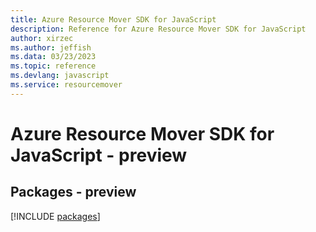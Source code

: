 ```yaml
---
title: Azure Resource Mover SDK for JavaScript
description: Reference for Azure Resource Mover SDK for JavaScript
author: xirzec
ms.author: jeffish
ms.data: 03/23/2023
ms.topic: reference
ms.devlang: javascript
ms.service: resourcemover
---
```

# Azure Resource Mover SDK for JavaScript - preview
## Packages - preview
[!INCLUDE [packages](resource-mover-index.md)]